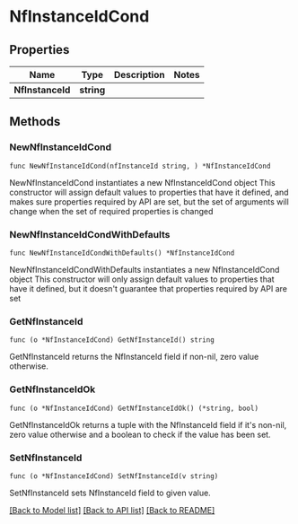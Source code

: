 # NfInstanceIdCond

## Properties

Name | Type | Description | Notes
------------ | ------------- | ------------- | -------------
**NfInstanceId** | **string** |  | 

## Methods

### NewNfInstanceIdCond

`func NewNfInstanceIdCond(nfInstanceId string, ) *NfInstanceIdCond`

NewNfInstanceIdCond instantiates a new NfInstanceIdCond object
This constructor will assign default values to properties that have it defined,
and makes sure properties required by API are set, but the set of arguments
will change when the set of required properties is changed

### NewNfInstanceIdCondWithDefaults

`func NewNfInstanceIdCondWithDefaults() *NfInstanceIdCond`

NewNfInstanceIdCondWithDefaults instantiates a new NfInstanceIdCond object
This constructor will only assign default values to properties that have it defined,
but it doesn't guarantee that properties required by API are set

### GetNfInstanceId

`func (o *NfInstanceIdCond) GetNfInstanceId() string`

GetNfInstanceId returns the NfInstanceId field if non-nil, zero value otherwise.

### GetNfInstanceIdOk

`func (o *NfInstanceIdCond) GetNfInstanceIdOk() (*string, bool)`

GetNfInstanceIdOk returns a tuple with the NfInstanceId field if it's non-nil, zero value otherwise
and a boolean to check if the value has been set.

### SetNfInstanceId

`func (o *NfInstanceIdCond) SetNfInstanceId(v string)`

SetNfInstanceId sets NfInstanceId field to given value.



[[Back to Model list]](../README.md#documentation-for-models) [[Back to API list]](../README.md#documentation-for-api-endpoints) [[Back to README]](../README.md)



